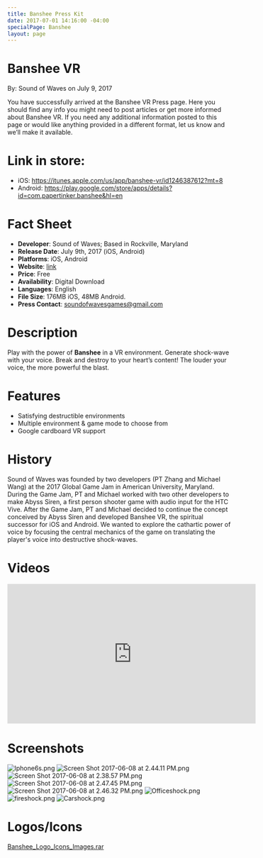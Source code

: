 ```yaml
---
title: Banshee Press Kit
date: 2017-07-01 14:16:00 -04:00
specialPage: Banshee
layout: page
---
```


# Banshee VR
By: Sound of Waves on July 9, 2017

You have successfully arrived at the Banshee VR Press page.  Here you should find any info you might need to post articles or get more informed about Banshee VR.  If you need any additional information posted to this page or would like anything provided in a different format, let us know and we’ll make it available.

# Link in store:
- iOS: https://itunes.apple.com/us/app/banshee-vr/id1246387612?mt=8
- Android: https://play.google.com/store/apps/details?id=com.papertinker.banshee&hl=en

# Fact Sheet
* **Developer**: Sound of Waves; Based in Rockville, Maryland
* **Release Date**: July 9th, 2017 (iOS, Android)
* **Platforms**: iOS, Android
* **Website**: [link](http://papertinker.com/games/banshee)
* **Price**: Free
* **Availability**: Digital Download
* **Languages**: English
* **File Size**: 176MB iOS, 48MB Android.
* **Press Contact**: soundofwavesgames@gmail.com

# Description
Play with the power of **Banshee** in a VR environment. Generate shock-wave with your voice. Break and destroy to your heart’s content! The louder your voice, the more powerful the blast.

# Features
* Satisfying destructible environments
* Multiple environment & game mode to choose from
* Google cardboard VR support

# History
Sound of Waves was founded by two developers (PT Zhang and Michael Wang) at the 2017 Global Game Jam in American University, Maryland. During the Game Jam, PT and Michael worked with two other developers to make Abyss Siren, a first person shooter game with audio input for the HTC Vive. After the Game Jam, PT and Michael decided to continue the concept conceived by Abyss Siren and developed Banshee VR, the spiritual successor for iOS and Android. We wanted to explore the cathartic power of voice by focusing the central mechanics of the game on translating the player's voice into destructive shock-waves.

# Videos
<iframe width="560" height="315" src="https://www.youtube.com/embed/L8o-DaLep2M" frameborder="0" allowfullscreen></iframe>

# Screenshots
![Iphone6s.png](/uploads/Iphone6s.png)
![Screen Shot 2017-06-08 at 2.44.11 PM.png](/uploads/Screen%20Shot%202017-06-08%20at%202.44.11%20PM.png)
![Screen Shot 2017-06-08 at 2.38.57 PM.png](/uploads/Screen%20Shot%202017-06-08%20at%202.38.57%20PM.png)
![Screen Shot 2017-06-08 at 2.47.45 PM.png](/uploads/Screen%20Shot%202017-06-08%20at%202.47.45%20PM.png)
![Screen Shot 2017-06-08 at 2.46.32 PM.png](/uploads/Screen%20Shot%202017-06-08%20at%202.46.32%20PM.png)
![Officeshock.png](/uploads/Officeshock.png)
![fireshock.png](/uploads/fireshock.png)
![Carshock.png](/uploads/Carshock.png)

# Logos/Icons
[Banshee_Logo_Icons_Images.rar](/uploads/Banshee_Logo_Icons_Images.rar)
